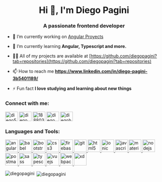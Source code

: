 <h1 align="center">Hi 👋, I'm Diego Pagini</h1>
<h3 align="center">A passionate frontend developer</h3>


- 🔭 I’m currently working on [Angular Proyects](https://recetas-online-6e495.web.app/)

- 🌱 I’m currently learning **Angular, Typescript and more.**

- 👨‍💻 All of my projects are available at [https://github.com/diegopagini?tab=repositories](https://github.com/diegopagini?tab=repositories)

- 📫 How to reach me **https://www.linkedin.com/in/diego-pagini-3b5401189/**

- ⚡ Fun fact **I love studying and learning about new things**

<h3 align="left">Connect with me:</h3>
<p align="left">
<a href="https://twitter.com/diego53130545" target="blank"><img align="center" src="https://cdn.jsdelivr.net/npm/simple-icons@3.0.1/icons/twitter.svg" alt="diego53130545" height="30" width="40" /></a>
<a href="https://linkedin.com/in/diego pagini" target="blank"><img align="center" src="https://cdn.jsdelivr.net/npm/simple-icons@3.0.1/icons/linkedin.svg" alt="diego pagini" height="30" width="40" /></a>
<a href="https://stackoverflow.com/users/188803" target="blank"><img align="center" src="https://cdn.jsdelivr.net/npm/simple-icons@3.0.1/icons/stackoverflow.svg" alt="188803" height="30" width="40" /></a>
<a href="https://fb.com/diego pagini" target="blank"><img align="center" src="https://cdn.jsdelivr.net/npm/simple-icons@3.0.1/icons/facebook.svg" alt="diego pagini" height="30" width="40" /></a>
<a href="https://instagram.com/diegohp-dev" target="blank"><img align="center" src="https://cdn.jsdelivr.net/npm/simple-icons@3.0.1/icons/instagram.svg" alt="diegohp-dev" height="30" width="40" /></a>
</p>

<h3 align="left">Languages and Tools:</h3>
<p align="left"> <a href="https://angular.io" target="_blank"> <img src="https://cdn.worldvectorlogo.com/logos/angular-icon.svg" alt="angularjs" width="40" height="40"/> </a> <a href="https://babeljs.io/" target="_blank"> <img src="https://www.vectorlogo.zone/logos/babeljs/babeljs-icon.svg" alt="babel" width="40" height="40"/> </a> <a href="https://getbootstrap.com" target="_blank"> <img src="https://itblogsogeti.files.wordpress.com/2018/04/mundo-ideal-boostrap4.png" alt="bootstrap" width="40" height="40"/> </a> <a href="https://www.w3schools.com/css/" target="_blank"> <img src="https://encrypted-tbn0.gstatic.com/images?q=tbn:ANd9GcSQfkuNw-ZG68fzksl4AVpANGJ1-ue2CBdpcA&usqp=CAU" alt="css3" width="40" height="40"/> </a> <a href="https://firebase.google.com/" target="_blank"> <img src="https://www.vectorlogo.zone/logos/firebase/firebase-icon.svg" alt="firebase" width="40" height="40"/> </a> <a href="https://git-scm.com/" target="_blank"> <img src="https://www.vectorlogo.zone/logos/git-scm/git-scm-icon.svg" alt="git" width="40" height="40"/> </a> <a href="https://www.w3.org/html/" target="_blank"> <img src="https://encrypted-tbn0.gstatic.com/images?q=tbn:ANd9GcR0PmSgs3Jq65dIfpiGOTNqT7ScgtNlVrLfAA&usqp=CAU" alt="html5" width="40" height="40"/> </a> <a href="https://ionicframework.com" target="_blank"> <img src="https://upload.wikimedia.org/wikipedia/commons/d/d1/Ionic_Logo.svg" alt="ionic" width="40" height="40"/> </a> <a href="https://developer.mozilla.org/en-US/docs/Web/JavaScript" target="_blank"> <img src="https://encrypted-tbn0.gstatic.com/images?q=tbn:ANd9GcRsMEybsex79DvE7vhfO_ZTUeZU6ZKuni81XA&usqp=CAU" alt="javascript" width="40" height="40"/> </a> <a href="https://materializecss.com/" target="_blank"> <img src="https://raw.githubusercontent.com/prplx/svg-logos/5585531d45d294869c4eaab4d7cf2e9c167710a9/svg/materialize.svg" alt="materialize" width="40" height="40"/> </a> <a href="https://nodejs.org" target="_blank"> <img src="https://devicons.github.io/devicon/devicon.git/icons/nodejs/nodejs-original-wordmark.svg" alt="nodejs" width="40" height="40"/> </a> <a href="https://postman.com" target="_blank"> <img src="https://www.vectorlogo.zone/logos/getpostman/getpostman-icon.svg" alt="postman" width="40" height="40"/> </a> <a href="https://sass-lang.com" target="_blank"> <img src="https://devicons.github.io/devicon/devicon.git/icons/sass/sass-original.svg" alt="sass" width="40" height="40"/> </a> <a href="https://www.typescriptlang.org/" target="_blank"> <img src="https://devicons.github.io/devicon/devicon.git/icons/typescript/typescript-original.svg" alt="typescript" width="40" height="40"/> </a> <a href="https://vuejs.org/" target="_blank"> <img src="https://devicons.github.io/devicon/devicon.git/icons/vuejs/vuejs-original-wordmark.svg" alt="vuejs" width="40" height="40"/> </a> <a href="https://webpack.js.org" target="_blank"> <img src="https://devicons.github.io/devicon/devicon.git/icons/webpack/webpack-original.svg" alt="webpack" width="40" height="40"/> </a> <a href="https://www.adobe.com/products/xd.html" target="_blank"> <img src="https://cdn.worldvectorlogo.com/logos/adobe-xd.svg" alt="xd" width="40" height="40"/> </a> </p>

<p><img align="left" src="https://github-readme-stats.vercel.app/api/top-langs?username=diegopagini&show_icons=true&locale=en&layout=compact" alt="diegopagini" /></p>

<p>&nbsp;<img align="center" src="https://github-readme-stats.vercel.app/api?username=diegopagini&show_icons=true&locale=en" alt="diegopagini" /></p>

